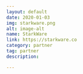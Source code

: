 ```yaml
---
layout: default
date: 2020-01-03
img: starkware.png
alt: image-alt
name: StarkWare
link: https://starkware.co
category: partner 
tag: partner
description: 

---
```

